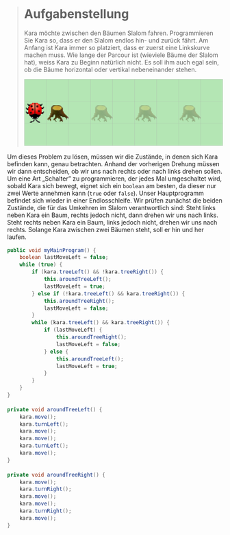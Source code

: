 > # Aufgabenstellung
> Kara möchte zwischen den Bäumen Slalom fahren.
> Programmieren Sie Kara so, dass er den Slalom endlos hin- und zurück fährt.
> Am Anfang ist Kara immer so platziert, dass er zuerst eine Linkskurve machen muss.
> Wie lange der Parcour ist (wieviele Bäume der Slalom hat), weiss Kara zu Beginn natürlich nicht.
> Es soll ihm auch egal sein, ob die Bäume horizontal oder vertikal nebeneinander stehen.
>
> ![Bild](./img/Slalom.png)

Um dieses Problem zu lösen, müssen wir die Zustände, in denen sich Kara befinden kann, genau betrachten. Anhand der vorherigen Drehung müssen wir dann entscheiden, ob wir uns nach rechts oder nach links drehen sollen. Um eine Art „Schalter” zu programmieren, der jedes Mal umgeschaltet wird, sobald Kara sich bewegt, eignet sich ein `boolean` am besten, da dieser nur zwei Werte annehmen kann (`true` oder `false`). Unser Hauptprogramm befindet sich wieder in einer Endlosschleife. Wir prüfen zunächst die beiden Zustände, die für das Umkehren im Slalom verantwortlich sind: Steht links neben Kara ein Baum, rechts jedoch nicht, dann drehen wir uns nach links. Steht rechts neben Kara ein Baum, links jedoch nicht, drehen wir uns nach rechts. Solange Kara zwischen zwei Bäumen steht, soll er hin und her laufen.

```Java
public void myMainProgram() {
    boolean lastMoveLeft = false;
    while (true) {
        if (kara.treeLeft() && !kara.treeRight()) {
            this.aroundTreeLeft();
            lastMoveLeft = true;
        } else if (!kara.treeLeft() && kara.treeRight()) {
            this.aroundTreeRight();
            lastMoveLeft = false;
        }
        while (kara.treeLeft() && kara.treeRight()) {
            if (lastMoveLeft) {
                this.aroundTreeRight();
                lastMoveLeft = false;
            } else {
                this.aroundTreeLeft();
                lastMoveLeft = true;
            }
        }
    }
}

private void aroundTreeLeft() {
    kara.move();
    kara.turnLeft();
    kara.move();
    kara.move();
    kara.turnLeft();
    kara.move();
}

private void aroundTreeRight() {
    kara.move();
    kara.turnRight();
    kara.move();
    kara.move();
    kara.turnRight();
    kara.move();
}
```
